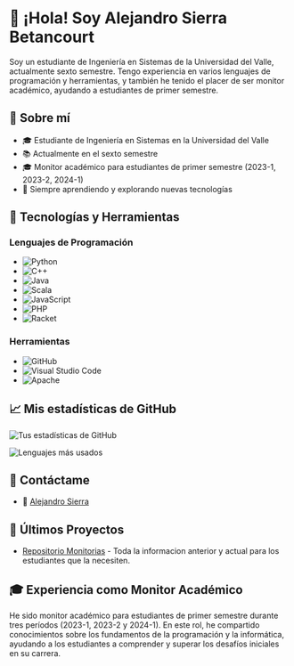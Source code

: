 # 👋 ¡Hola! Soy Alejandro Sierra Betancourt

Soy un estudiante de Ingeniería en Sistemas de la Universidad del Valle, actualmente sexto semestre. Tengo experiencia en varios lenguajes de programación y herramientas, y también he tenido el placer de ser monitor académico, ayudando a estudiantes de primer semestre.

## 🚀 Sobre mí

- 🎓 Estudiante de Ingeniería en Sistemas en la Universidad del Valle
- 📚 Actualmente en el sexto semestre
- 🎓 Monitor académico para estudiantes de primer semestre (2023-1, 2023-2, 2024-1)
- 🌱 Siempre aprendiendo y explorando nuevas tecnologías

## 🔧 Tecnologías y Herramientas

### Lenguajes de Programación

- ![Python](https://img.shields.io/badge/-Python-3776AB?style=flat&logo=python&logoColor=white)
- ![C++](https://img.shields.io/badge/-C++-00599C?style=flat&logo=c%2B%2B&logoColor=white)
- ![Java](https://img.shields.io/badge/-Java-007396?style=flat&logo=java&logoColor=white)
- ![Scala](https://img.shields.io/badge/-Scala-DC322F?style=flat&logo=scala&logoColor=white)
- ![JavaScript](https://img.shields.io/badge/-JavaScript-F7DF1E?style=flat&logo=javascript&logoColor=black)
- ![PHP](https://img.shields.io/badge/-PHP-777BB4?style=flat&logo=php&logoColor=white)
- ![Racket](https://img.shields.io/badge/-Racket-9F1D20?style=flat&logo=racket&logoColor=white)

### Herramientas

- ![GitHub](https://img.shields.io/badge/-GitHub-181717?style=flat&logo=github&logoColor=white)
- ![Visual Studio Code](https://img.shields.io/badge/-Visual%20Studio%20Code-007ACC?style=flat&logo=visual-studio-code&logoColor=white)
- ![Apache](https://img.shields.io/badge/-Apache-D22128?style=flat&logo=apache&logoColor=white)


## 📈 Mis estadísticas de GitHub

![Tus estadísticas de GitHub](https://github-readme-stats.vercel.app/api?username=AlejandroSierraUV26&show_icons=true&theme=radical)

![Lenguajes más usados](https://github-readme-stats.vercel.app/api/top-langs/?username=AlejandroSierraUV26&layout=compact&theme=radical)

## 💬 Contáctame

- 📧 [Alejandro Sierra](mailto:sierra.alejandro@correounivalle.edu.co)

## 📝 Últimos Proyectos

- [Repositorio Monitorias]([https://github.com/AlejandroSierraUV26](https://github.com/AlejandroSierraUV26/Programacion_Imperactiva_Monitorias.git)) - Toda la informacion anterior y actual para los estudiantes que la necesiten.


## 🎓 Experiencia como Monitor Académico

He sido monitor académico para estudiantes de primer semestre durante tres períodos (2023-1, 2023-2 y 2024-1). En este rol, he compartido conocimientos sobre los fundamentos de la programación y la informática, ayudando a los estudiantes a comprender y superar los desafíos iniciales en su carrera.
